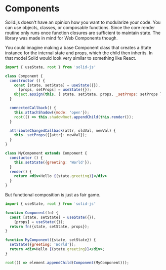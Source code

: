 # Components

Solid.js doesn't have an opinion how you want to modularize your code. You can use objects, classes, or composable functions. Since the core render routine only runs once function closures are sufficient to maintain state. The library was made in mind for Web Components though.

You could imagine making a base Component class that creates a State instance for the internal state and props, which the child then inherits. In that model Solid would look very similar to something like React.

```jsx
import { useState, root } from 'solid-js'

class Component {
  constructor () {
    const [state, setState] = useState({}),
      [props, setProps] = useState({});
    Object.assign(this, { state, setState, props, _setProps: setProps });
  }

  connectedCallback() {
    this.attachShadow({mode: 'open'});
    root(() => this.shadowRoot.appendChild(this.render());
  }

  attributeChangedCallback(attr, oldVal, newVal) {
    this._setProps({[attr]: newVal});
  }
}

class MyComponent extends Component {
  constuctor () {
    this.setState({greeting: 'World'});
  }
  render() {
    return <div>Hello {(state.greeting)}</div>
  }
}
```

But functional composition is just as fair game.

```jsx
import { useState, root } from 'solid-js'

function Component(fn) {
  const [state, setState] = useState({}),
    [props] = useState({});
  return fn({state, setState, props});
}

function MyComponent({state, setState}) {
  setState({greeting: 'World'});
  return <div>Hello {(state.greeting)}</div>;
}

root(() => element.appendChild(Component(MyComponent)));
```
